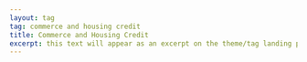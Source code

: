 ```yaml
---
layout: tag
tag: commerce and housing credit
title: Commerce and Housing Credit
excerpt: this text will appear as an excerpt on the theme/tag landing page
---
```

